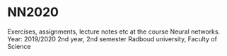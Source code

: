 # NN2020
Exercises, assignments, lecture notes etc at the course Neural networks. 
Year: 2019/2020 
2nd year, 2nd semester 
Radboud university, Faculty of Science
